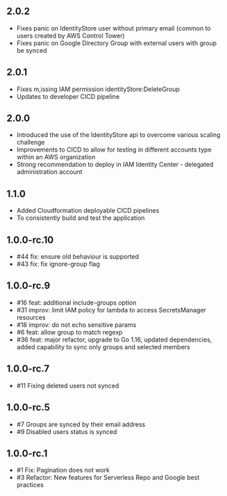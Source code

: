 ## 2.0.2
- Fixes panic on IdentityStore user without primary email (common to users created by AWS Control Tower)
- Fixes panic on Google Directory Group with external users with group be synced

## 2.0.1
- Fixes m,issing IAM permission identityStore:DeleteGroup
- Updates to developer CICD pipeline
## 2.0.0
- Introduced the use of the IdentityStore api to overcome various scaling challenge
- Improvements to CICD to allow for testing in different accounts type within an AWS organization
- Strong recommendation to deploy in IAM Identity Center - delegated administration account

## 1.1.0
- Added Cloudformation deployable CICD pipelines 
- To consistently build and test the application

## 1.0.0-rc.10
- #44 fix: ensure old behaviour is supported
- #43 fix: fix ignore-group flag

## 1.0.0-rc.9
- #16 feat: additional include-groups option
- #31 improv: limit IAM policy for lambda to access SecretsManager resources
- #18 improv: do not echo sensitive params
- #6 feat: allow group to match regexp
- #36 feat: major refactor, upgrade to Go 1.16, updated dependencies, added capability to sync only groups and selected members

## 1.0.0-rc.7

- #11 Fixing deleted users not synced

## 1.0.0-rc.5

- #7 Groups are synced by their email address
- #9 Disabled users status is synced

## 1.0.0-rc.1

- #1 Fix: Pagination does not work
- #3 Refactor: New features for Serverless Repo and Google best practices
